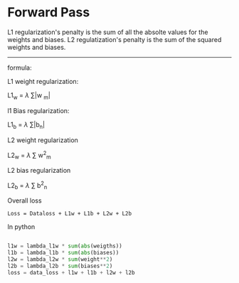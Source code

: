# Forward Pass

L1 regularization's penalty is the sum of all the absolte values for the weights and biases.
L2 regulatization's penalty is the sum of the squared weights and biases.

-------------------------

formula:

L1 weight regularization:

L1<sub>w</sub> = $\lambda$ $\sum$|w <sub>m</sub>|

l1 Bias regularization:

L1<sub>b</sub> = $\lambda$ $\sum$|b<sub>n</sub>|

L2 weight regularization

L2<sub>w</sub> = $\lambda$ $\sum$ w<sup>2</sup><sub>m</sub>

L2 bias regularization

L2<sub>b</sub> = $\lambda$ $\sum$ b<sup>2</sup><sub>n</sub>

Overall loss

`Loss = Dataloss + L1w + L1b + L2w + L2b` 


In python

```python

l1w = lambda_l1w * sum(abs(weigths))
l1b = lambda_l1b * sum(abs(biases))
l2w = lambda_l2w * sum(weight**2)
l2b = lambda_l2b * sum(biases**2)
loss = data_loss + l1w + l1b + l2w + l2b
```


